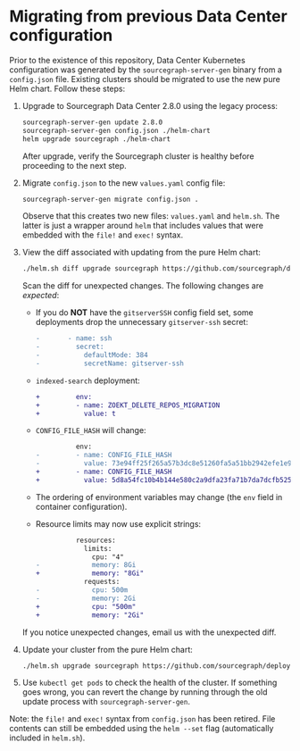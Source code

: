 # Migrating from previous Data Center configuration

Prior to the existence of this repository, Data Center Kubernetes configuration was generated by the
`sourcegraph-server-gen` binary from a `config.json` file. Existing clusters should be migrated to
use the new pure Helm chart. Follow these steps:

1. Upgrade to Sourcegraph Data Center 2.8.0 using the legacy process:
   ```bash
   sourcegraph-server-gen update 2.8.0
   sourcegraph-server-gen config.json ./helm-chart
   helm upgrade sourcegraph ./helm-chart
   ```

   After upgrade, verify the Sourcegraph cluster is healthy before proceeding to the next step.

1. Migrate `config.json` to the new `values.yaml` config file:
   ```bash
   sourcegraph-server-gen migrate config.json .
   ```

   Observe that this creates two new files: `values.yaml` and `helm.sh`. The latter is just a
   wrapper around `helm` that includes values that were embedded with the `file!` and `exec!`
   syntax.

1. View the diff associated with updating from the pure Helm chart:
   ```bash
   ./helm.sh diff upgrade sourcegraph https://github.com/sourcegraph/deploy-sourcegraph/archive/v2.8.0.tar.gz | less -R
   ```
   Scan the diff for unexpected changes. The following changes are *expected*:
   - If you do **NOT** have the `gitserverSSH` config field set, some deployments drop the
     unnecessary `gitserver-ssh` secret:

     ```diff
     -       - name: ssh
     -         secret:
     -           defaultMode: 384
     -           secretName: gitserver-ssh
     ```

   - `indexed-search` deployment:
     ```diff
     +         env:
     +         - name: ZOEKT_DELETE_REPOS_MIGRATION
     +           value: t
     ```
   - `CONFIG_FILE_HASH` will change:
     ```diff
               env:
     -         - name: CONFIG_FILE_HASH
     -           value: 73e94ff25f265a57b3dc8e51260fa5a51bb2942efe1e988858324432e7635c71
     +         - name: CONFIG_FILE_HASH
     +           value: 5d8a54fc10b4b144e580c2a9dfa23fa71b7da7dcfb5250572c9491e1a58ef50c
     ```
   - The ordering of environment variables may change (the `env` field in container configuration).
   - Resource limits may now use explicit strings:
     ```diff
               resources:
                 limits:
                   cpu: "4"
     -             memory: 8Gi
     +             memory: "8Gi"
                 requests:
     -             cpu: 500m
     -             memory: 2Gi
     +             cpu: "500m"
     +             memory: "2Gi"
     ```

   If you notice unexpected changes, email us with the unexpected diff.

1. Update your cluster from the pure Helm chart:
   ```bash
   ./helm.sh upgrade sourcegraph https://github.com/sourcegraph/deploy-sourcegraph/archive/v2.8.0.tar.gz
   ```

1. Use `kubectl get pods` to check the health of the cluster. If something goes wrong, you can revert
   the change by running through the old update process with `sourcegraph-server-gen`.

Note: the `file!` and `exec!` syntax from `config.json` has been retired. File contents can still be
embedded using the `helm --set` flag (automatically included in `helm.sh`).
